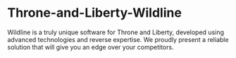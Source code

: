 # Throne-and-Liberty-Wildline
Wildline is a truly unique software for Throne and Liberty, developed using advanced technologies and reverse expertise. We proudly present a reliable solution that will give you an edge over your competitors.
